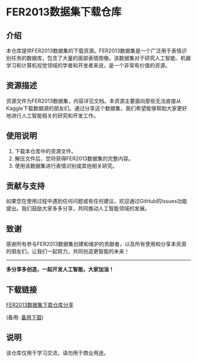 # FER2013数据集下载仓库

## 介绍

本仓库提供FER2013数据集的下载资源。FER2013数据集是一个广泛用于表情识别任务的数据库，包含了大量的面部表情图像。该数据集对于研究人工智能、机器学习和计算机视觉领域的学者和开发者来说，是一个非常有价值的资源。

## 资源描述

资源文件为FER2013数据集，内容详见文档。本资源主要面向那些无法直接从Kaggle下载数据源的朋友们。通过分享这个数据集，我们希望能够帮助大家更好地进行人工智能相关的研究和开发工作。

## 使用说明

1. 下载本仓库中的资源文件。
2. 解压文件后，您将获得FER2013数据集的完整内容。
3. 使用该数据集进行表情识别或其他相关研究。

## 贡献与支持

如果您在使用过程中遇到任何问题或有任何建议，欢迎通过GitHub的Issues功能提出。我们鼓励大家多多分享，共同推动人工智能领域的发展。

## 致谢

感谢所有参与FER2013数据集创建和维护的贡献者，以及所有使用和分享本资源的朋友们。让我们一起努力，共同创造更智能的未来！

---

**多分享多创造，一起开发人工智能，大家加油！**

## 下载链接
[FER2013数据集下载仓库分享](https://pan.quark.cn/s/de144458e855) 

(备用: [备用下载](https://pan.baidu.com/s/1ig9IUijEJcSixyGRfwXW_A?pwd=1234))

## 说明

该仓库仅用于学习交流，请勿用于商业用途。
